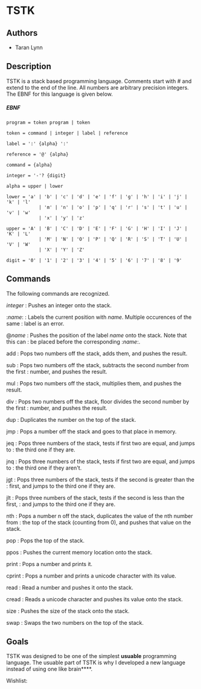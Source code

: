 # TSTK

## Authors

- Taran Lynn

## Description

TSTK is a stack based programming language. Comments start with \# and extend to
the end of the line. All numbers are arbitrary precision integers. The EBNF for
this language is given below.

##### EBNF

```
program = token program | token

token = command | integer | label | reference

label = ':' {alpha} ':'

reference = '@' {alpha}

command = {alpha}

integer = '-'? {digit}

alpha = upper | lower

lower = 'a' | 'b' | 'c' | 'd' | 'e' | 'f' | 'g' | 'h' | 'i' | 'j' | 'k' | 'l'
            | 'm' | 'n' | 'o' | 'p' | 'q' | 'r' | 's' | 't' | 'u' | 'v' | 'w'
            | 'x' | 'y' | 'z'

upper = 'A' | 'B' | 'C' | 'D' | 'E' | 'F' | 'G' | 'H' | 'I' | 'J' | 'K' | 'L'
            | 'M' | 'N' | 'O' | 'P' | 'Q' | 'R' | 'S' | 'T' | 'U' | 'V' | 'W'
            | 'X' | 'Y' | 'Z'

digit = '0' | '1' | '2' | '3' | '4' | '5' | '6' | '7' | '8' | '9'
```

## Commands

The following commands are recognized.

*integer*
: Pushes an integer onto the stack.

:*name*:
: Labels the current position with *name*. Multiple occurences of the same
: label is an error.

@*name*
: Pushes the position of the label *name* onto the stack. Note that this can
: be placed before the corresponding :*name*:.

add
: Pops two numbers off the stack, adds them, and pushes the result.

sub
: Pops two numbers off the stack, subtracts the second number from the first
: number, and pushes the result.

mul
: Pops two numbers off the stack, multiplies them, and pushes the result.

div
: Pops two numbers off the stack, floor divides the second number by the first
: number, and pushes the result.

dup
: Duplicates the number on the top of the stack.

jmp
: Pops a number off the stack and goes to that place in memory.

jeq
: Pops three numbers of the stack, tests if first two are equal, and jumps to
: the third one if they are.

jnq
: Pops three numbers of the stack, tests if first two are equal, and jumps to
: the third one if they aren't.

jgt
: Pops three numbers of the stack, tests if the second is greater than the
: first, and jumps to the third one if they are.

jlt
: Pops three numbers of the stack, tests if the second is less than the first,
: and jumps to the third one if they are.

nth
: Pops a number n off the stack, duplicates the value of the nth number from
: the top of the stack (counting from 0), and pushes that value on the stack.

pop
: Pops the top of the stack.

ppos
: Pushes the current memory location onto the stack.

print
: Pops a number and prints it.

cprint
: Pops a number and prints a unicode character with its value.

read
: Read a number and pushes it onto the stack.

cread
: Reads a unicode character and pushes its value onto the stack.

size
: Pushes the size of the stack onto the stack.

swap
: Swaps the two numbers on the top of the stack.

## Goals

TSTK was designed to be one of the simplest **usuable** programming
language. The usuable part of TSTK is why I developed a new language instead of
using one like brain\*\*\*\*.

Wishlist: